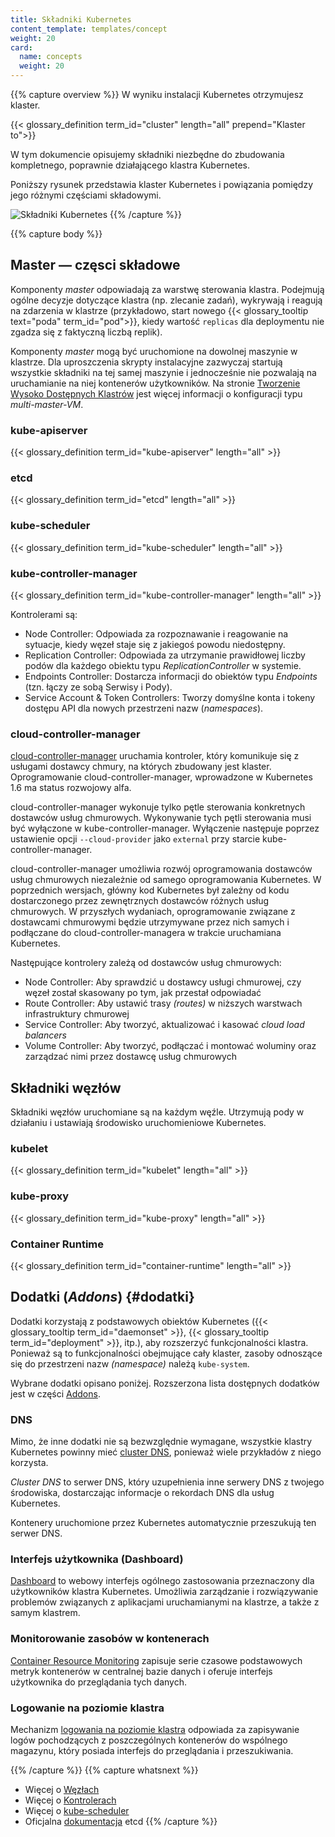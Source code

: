 ```yaml
---
title: Składniki Kubernetes
content_template: templates/concept
weight: 20
card: 
  name: concepts
  weight: 20
---
```


{{% capture overview %}}
W wyniku instalacji Kubernetes otrzymujesz klaster.

{{< glossary_definition term_id="cluster" length="all" prepend="Klaster to">}}

W tym dokumencie opisujemy składniki niezbędne do zbudowania kompletnego, poprawnie działającego klastra Kubernetes.

Poniższy rysunek przedstawia klaster Kubernetes i powiązania pomiędzy jego różnymi częściami składowymi.

![Składniki Kubernetes](/images/docs/components-of-kubernetes.png)
{{% /capture %}}

{{% capture body %}}
## Master — częsci składowe

Komponenty *master* odpowiadają za warstwę sterowania klastra. Podejmują ogólne decyzje dotyczące klastra (np. zlecanie zadań), wykrywają i reagują na zdarzenia w klastrze (przykładowo, start nowego {{< glossary_tooltip text="poda" term_id="pod">}}, kiedy wartość `replicas` dla deploymentu nie zgadza się z faktyczną liczbą replik).

Komponenty *master* mogą być uruchomione na dowolnej maszynie w klastrze. Dla uproszczenia skrypty instalacyjne zazwyczaj startują wszystkie składniki na tej samej maszynie i jednocześnie nie pozwalają na uruchamianie na niej kontenerów użytkowników. Na stronie [Tworzenie Wysoko Dostępnych Klastrów](/docs/admin/high-availability/) jest więcej informacji o konfiguracji typu *multi-master-VM*.

### kube-apiserver

{{< glossary_definition term_id="kube-apiserver" length="all" >}}

### etcd

{{< glossary_definition term_id="etcd" length="all" >}}

### kube-scheduler

{{< glossary_definition term_id="kube-scheduler" length="all" >}}

### kube-controller-manager

{{< glossary_definition term_id="kube-controller-manager" length="all" >}}

Kontrolerami są:

* Node Controller: Odpowiada za rozpoznawanie i reagowanie na sytuacje, kiedy węzeł staje się z jakiegoś powodu niedostępny.
* Replication Controller: Odpowiada za utrzymanie prawidłowej liczby podów dla każdego obiektu typu *ReplicationController* w systemie.
* Endpoints Controller: Dostarcza informacji do obiektów typu *Endpoints* (tzn. łączy ze sobą Serwisy i Pody).
* Service Account & Token Controllers: Tworzy domyślne konta i tokeny dostępu API dla nowych przestrzeni nazw (*namespaces*).

### cloud-controller-manager

[cloud-controller-manager](/docs/tasks/administer-cluster/running-cloud-controller/) uruchamia kontroler, który komunikuje się z usługami dostawcy chmury, na których zbudowany jest klaster. Oprogramowanie cloud-controller-manager, wprowadzone w Kubernetes 1.6 ma status rozwojowy alfa.

cloud-controller-manager wykonuje tylko pętle sterowania konkretnych dostawców usług chmurowych. Wykonywanie tych pętli sterowania musi być wyłączone w kube-controller-manager. Wyłączenie następuje poprzez ustawienie opcji `--cloud-provider` jako `external` przy starcie kube-controller-manager.

cloud-controller-manager umożliwia rozwój oprogramowania dostawców usług chmurowych niezależnie od samego oprogramowania Kubernetes. W poprzednich wersjach, główny kod Kubernetes był zależny od kodu dostarczonego przez zewnętrznych dostawców różnych usług chmurowych. W przyszłych wydaniach, oprogramowanie związane z dostawcami chmurowymi będzie utrzymywane przez nich samych i podłączane do cloud-controller-managera w trakcie uruchamiana Kubernetes.

Następujące kontrolery zależą od dostawców usług chmurowych:

  * Node Controller: Aby sprawdzić u dostawcy usługi chmurowej, czy węzeł został skasowany po tym, jak przestał odpowiadać
  * Route Controller: Aby ustawić trasy *(routes)* w niższych warstwach infrastruktury chmurowej
  * Service Controller: Aby tworzyć, aktualizować i kasować *cloud load balancers*
  * Volume Controller: Aby tworzyć, podłączać i montować woluminy oraz zarządzać nimi przez dostawcę usług chmurowych

## Składniki węzłów

Składniki węzłów uruchomiane są na każdym węźle. Utrzymują pody w działaniu i ustawiają środowisko uruchomieniowe Kubernetes.

### kubelet

{{< glossary_definition term_id="kubelet" length="all" >}}

### kube-proxy

{{< glossary_definition term_id="kube-proxy" length="all" >}}

### Container Runtime

{{< glossary_definition term_id="container-runtime" length="all" >}}

## Dodatki (*Addons*) {#dodatki}

Dodatki korzystają z podstawowych obiektów Kubernetes ({{< glossary_tooltip term_id="daemonset" >}}, {{< glossary_tooltip term_id="deployment" >}}, itp.), aby rozszerzyć funkcjonalności klastra. Ponieważ są to funkcjonalności obejmujące cały klaster, zasoby odnoszące się do przestrzeni nazw *(namespace)* należą `kube-system`.

Wybrane dodatki opisano poniżej. Rozszerzona lista dostępnych dodatków jest w części [Addons](/docs/concepts/cluster-administration/addons/).

### DNS

Mimo, że inne dodatki nie są bezwzględnie wymagane, wszystkie klastry Kubernetes powinny mieć [cluster DNS](/docs/concepts/services-networking/dns-pod-service/), ponieważ wiele przykładów z niego korzysta.

*Cluster DNS* to serwer DNS, który uzupełnienia inne serwery DNS z twojego środowiska, dostarczając informacje o rekordach DNS dla usług Kubernetes.

Kontenery uruchomione przez Kubernetes automatycznie przeszukują ten serwer DNS.

### Interfejs użytkownika (Dashboard)

[Dashboard](/docs/tasks/access-application-cluster/web-ui-dashboard/) to webowy interfejs ogólnego zastosowania przeznaczony dla użytkowników klastra Kubernetes. Umożliwia zarządzanie i rozwiązywanie problemów związanych z aplikacjami uruchamianymi na klastrze, a także z samym klastrem.

### Monitorowanie zasobów w kontenerach

[Container Resource Monitoring](/docs/tasks/debug-application-cluster/resource-usage-monitoring/) zapisuje serie czasowe podstawowych metryk kontenerów w centralnej bazie danych i oferuje interfejs użytkownika do przeglądania tych danych.

### Logowanie na poziomie klastra

Mechanizm [logowania na poziomie klastra](/docs/concepts/cluster-administration/logging/) odpowiada za zapisywanie logów pochodzących z poszczególnych kontenerów do wspólnego magazynu, który posiada interfejs do przeglądania i przeszukiwania.

{{% /capture %}}
{{% capture whatsnext %}}
* Więcej o [Węzłach](/docs/concepts/architecture/nodes/)
* Więcej o [Kontrolerach](/docs/concepts/architecture/controller/)
* Więcej o [kube-scheduler](/docs/concepts/scheduling/kube-scheduler/)
* Oficjalna [dokumentacja](https://etcd.io/docs/) etcd
{{% /capture %}}
